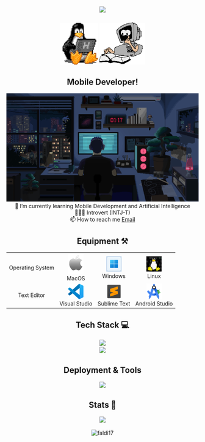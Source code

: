 <h1 align="center">
  <img src="https://readme-typing-svg.herokuapp.com/?font=Righteous&size=35&center=true&vCenter=true&width=500&height=70&duration=4000&color=13C3A0FF&lines=Hey+There!+👋;+You+can+call+me+Faldi!+😆;A+newgrad+ready+to+explore+🚀" />
</h1>

<div align="center">
  <img src="computer/linux-computer.gif" width="100">
  <img src="computer/animasi-bergerak-komputer.gif" width="120">
</div>

<h2 align="center">Mobile Developer!</h2>

<img src="wallpaper/wallpaper-dev.gif" />
</br>

<div align="center">
  🌱 I’m currently learning Mobile Development and Artificial Intelligence<br>
  👨🏻‍💻 Introvert (INTJ-T)<br>
  📫 How to reach me <a href="mailto:faldiansyahk@gmail.com">Email</a>

  ## Equipment ⚒️
  <table>
    <tr align="center">
      <td>Operating System</td>
      <td>
        <img src="os/simple-apple-logo.gif" width="40" /> <br />
        MacOS
      </td>
      <td>
        <img src="os/start-menu-windows.gif" width="40" /> <br />
        Windows
      </td>
      <td>
        <img src="os/linux-system-logo.gif" width="40" /> <br />
        Linux
      </td>
    </tr>
    <tr align="center">
      <td>Text Editor</td>
      <td>
        <img src="text-editor/visual-studio-code.png" width="40" /> <br />
        Visual Studio
      </td>
      <td>
        <img src="text-editor/sublime-text.png" width="40" /> <br />
        Sublime Text
      </td>
      <td>
        <img src="text-editor/android-studio.png" width="40" /> <br />
        Android Studio
      </td>
    </tr>
  </table>
</div>

<div align="center">

  ## Tech Stack 💻
  <img src="https://skillicons.dev/icons?i=kotlin,androidstudio,tailwind,bootstrap,nodejs,react" /> <br />
  <img src="https://skillicons.dev/icons?i=python,mongodb,mysql,js,dart,flutter" />
  
  ## Deployment & Tools
  <img src="https://skillicons.dev/icons?i=vercel,github,vite,postman,firebase" />
  
  ## Stats 🚀
  <p><img src="https://github-readme-stats.vercel.app/api/top-langs/?username=faldi17&layout=compact&theme=tokyonight" height=163 /></p>
  <p><img align="center" src="https://streak-stats.demolab.com/?user=faldi17&theme=holi-theme" alt="faldi17" /></p>

</div>
